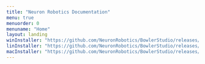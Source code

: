 ```yaml
---
title: "Neuron Robotics Documentation"
menu: true
menuorder: 0
menuname: "Home"
layout: landing
winInstaller: "https://github.com/NeuronRobotics/BowlerStudio/releases/download/0.2.21/Windows-BowlerStudio-0.2.21.exe"
linInstaller: "https://github.com/NeuronRobotics/BowlerStudio/releases/download/0.2.21/Ubuntu-BowlerStudio-0.2.21.deb"
macInstaller: "https://github.com/NeuronRobotics/BowlerStudio/releases/download/0.2.21/MacOSX-BowlerStudio-0.2.21.zip"
---
```


